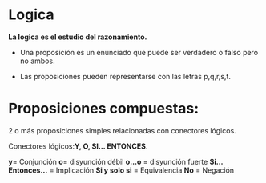 # Logica

**La logica es el estudio del razonamiento.**

- Una proposición es un enunciado que puede ser verdadero o falso pero no ambos.

- Las proposiciones pueden representarse con las letras p,q,r,s,t.

# Proposiciones compuestas:

2 o más proposiciones simples relacionadas con conectores lógicos.

Conectores lógicos:**Y, O, SI… ENTONCES**.

**y**= Conjunción
**o**= disyunción débil
**o…o** = disyunción fuerte
**Si… Entonces…** = Implicación
**Si y solo si** = Equivalencia
**No** = Negación